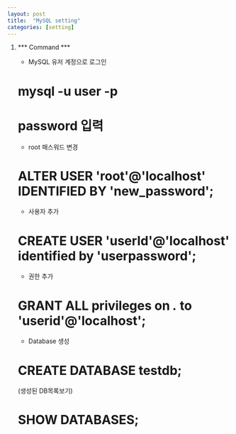 ```yaml
---
layout: post
title:  "MySQL setting"
categories: [setting]
---
```


 1. *** Command ***
 	
	* MySQL 유저 계정으로 로그인

	# mysql -u user -p
	# password 입력

	* root 패스워드 변경

	# ALTER USER 'root'@'localhost' IDENTIFIED BY 'new_password';

	* 사용자 추가

	# CREATE USER 'userId'@'localhost' identified by 'userpassword';

	* 권한 추가

	# GRANT ALL privileges on *.* to 'userid'@'localhost';

	* Database 생성

	# CREATE DATABASE testdb;
	(생성된 DB목록보기)
	# SHOW DATABASES;